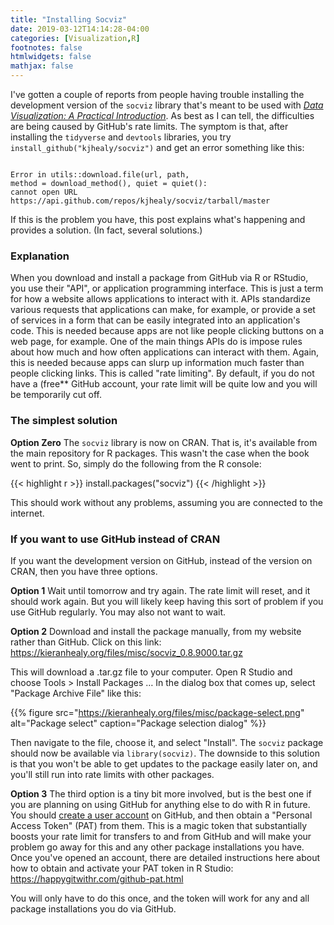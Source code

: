 ```yaml
---
title: "Installing Socviz"
date: 2019-03-12T14:14:28-04:00
categories: [Visualization,R]
footnotes: false
htmlwidgets: false
mathjax: false
---
```


I've gotten a couple of reports from people having trouble installing the development version of the `socviz` library that's meant to be used with *[Data Visualization: A Practical Introduction](https://amzn.to/2vfAixM)*. As best as I can tell, the difficulties are being caused by GitHub's rate limits. The symptom is that, after installing the `tidyverse` and `devtools` libraries, you try `install_github("kjhealy/socviz")` and get an error something like this:

```{r}

Error in utils::download.file(url, path, 
method = download_method(), quiet = quiet():
cannot open URL https://api.github.com/repos/kjhealy/socviz/tarball/master

```

If this is the problem you have, this post explains what's happening and provides a solution. (In fact, several solutions.)


### Explanation

When you download and install a package from GitHub via R or RStudio, you use their "API", or application programming interface. This is just a term for how a website allows applications to interact with it. APIs standardize various requests that applications can make, for example, or provide a set of services in a form that can be easily integrated into an application's code. This is needed because apps are not like people clicking buttons on a web page, for example. One of the main things APIs do is impose rules about how much and how often applications can interact with them. Again, this is needed because apps can slurp up information much faster than people clicking links. This is called "rate limiting". By default, if you do not have a (free** GitHub account, your rate limit will be quite low and you will be temporarily cut off. 


### The simplest solution

**Option Zero** The `socviz` library is now on CRAN. That is, it's available from the main repository for R packages. This wasn't the case when the book went to print. So, simply do the following from the R console:

{{< highlight r >}}
install.packages("socviz")
{{< /highlight >}}

This should work without any problems, assuming you are connected to the internet.


### If you want to use GitHub instead of CRAN

If you want the development version on GitHub, instead of the version on CRAN, then you have three options.

**Option 1** Wait until tomorrow and try again. The rate limit will reset, and it should work again. But you will likely keep having this sort of problem if you use GitHub regularly. You may also not want to wait. 


**Option 2** Download and install the package manually, from my website rather than GitHub. Click on this link: https://kieranhealy.org/files/misc/socviz_0.8.9000.tar.gz

This will download a .tar.gz file to your computer. Open R Studio and choose Tools > Install Packages … In the dialog box that comes up, select "Package Archive File" like this:

{{% figure src="https://kieranhealy.org/files/misc/package-select.png" alt="Package select" caption="Package selection dialog" %}}

Then navigate to the file, choose it, and select "Install". The `socviz` package should now be available via `library(socviz)`. The downside to this solution is that you won't be able to get updates to the package easily later on, and you'll still run into rate limits with other packages. 
  
  
**Option 3** The third option is a tiny bit more involved, but is the best one if you are planning on using GitHub for anything else to do with R in future. You should [create a user account](https://github.com/join) on GitHub, and then obtain a "Personal Access Token" (PAT) from them. This is a magic token that substantially boosts your rate limit for transfers to and from GitHub and will make your problem go away for this and any other package installations you have. Once you've opened an account, there are detailed instructions here about how to obtain and activate your PAT token in R Studio: https://happygitwithr.com/github-pat.html

You will only have to do this once, and the token will work for any and all package installations you do via GitHub. 

